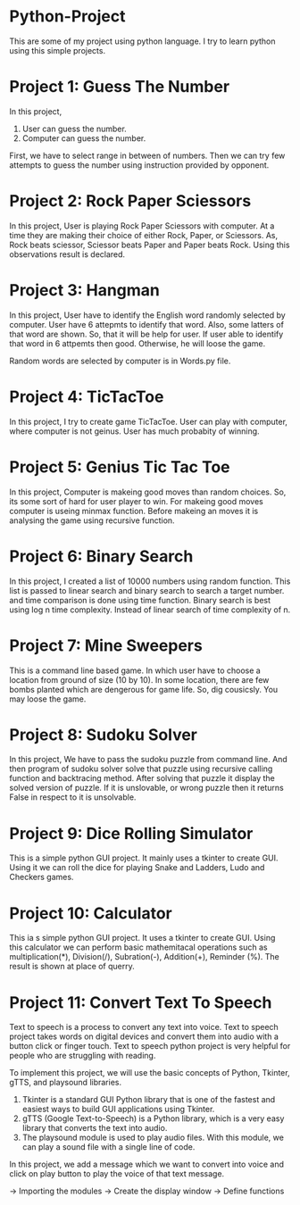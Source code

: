 # Python-Project
This are some of my project using python language. I try to learn python using this simple projects.

# Project 1: Guess The Number
In this project, 
1. User can guess the number.
2. Computer can guess the number.

First, we have to select range in between of numbers. Then we can try few attempts to guess the number using instruction provided by opponent.

# Project 2: Rock Paper Sciessors
In this project,
User is playing Rock Paper Sciessors with computer. At a time they are making their choice of either Rock, Paper, or Sciessors. As, Rock beats sciessor, Sciessor beats Paper and Paper beats Rock. Using this observations result is declared. 

# Project 3: Hangman
In this project,
User have to identify the English word randomly selected by computer. User have 6 attepmts to identify that word. Also, some latters of that word are shown. So, that it will be help for user. If user able to identify that word in 6 attpemts then good. Otherwise, he will loose the game.

Random words are selected by computer is in Words.py file.

# Project 4: TicTacToe
In this project,
I try to create game TicTacToe. User can play with computer, where computer is not geinus. User has much probabity of winning.  

# Project 5: Genius Tic Tac Toe
In this project,
Computer is makeing good moves than random choices. So, its some sort of hard for user player to win. For makeing good moves computer is useing minmax function. Before makeing an moves it is analysing the game using recursive function.

# Project 6: Binary Search
In this project,
I created a list of 10000 numbers using random function. This list is passed to linear search and binary search to search a target number. and time comparison is done using time function. Binary search is best using log n time complexity. Instead of linear search of time complexity of n.
 
# Project 7: Mine Sweepers
This is a command line based game. In which user have to choose a location from ground of size (10 by 10). In some location, there are few bombs planted which are dengerous for game life. So, dig cousicsly. You may loose the game.

# Project 8: Sudoku Solver
In this project,
We have to pass the sudoku puzzle from command line. And then program of sudoku solver solve that puzzle using recursive calling function and backtracing method.
After solving that puzzle it display the solved version of puzzle. If it is unslovable, or wrong puzzle then it returns False in respect to it is unsolvable.

# Project 9: Dice Rolling Simulator
This is a simple python GUI project.
It mainly uses a tkinter to create GUI. Using it we can roll the dice for playing Snake and Ladders, Ludo and Checkers games.

# Project 10: Calculator
This ia s simple python GUI project. 
It uses a tkinter to create GUI. Using this calculator we can perform basic mathemitacal operations such as multiplication(*), Division(/), Subration(-), Addition(+), Reminder
(%). The result is shown at place of querry. 

# Project 11: Convert Text To Speech
Text to speech is a process to convert any text into voice. Text to speech project takes words on digital devices and convert them into audio with a button click or finger touch. Text to speech python project is very helpful for people who are struggling with reading.

To implement this project, we will use the basic concepts of Python, Tkinter, gTTS, and playsound libraries.

1. Tkinter is a standard GUI Python library that is one of the fastest and easiest ways to build GUI applications using Tkinter.
2. gTTS (Google Text-to-Speech) is a Python library, which is a very easy library that converts the text into audio.
3. The playsound module is used to play audio files. With this module, we can play a sound file with a single line of code.

In this project, we add a message which we want to convert into voice and click on play button to play the voice of that text message.

-> Importing the modules
-> Create the display window
-> Define functions
